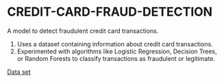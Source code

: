 # CREDIT-CARD-FRAUD-DETECTION
A model to detect fraudulent credit card transactions. 
1. Uses a dataset containing information about credit card transactions.
1. Experimented with algorithms like Logistic Regression, Decision Trees, or Random Forests to classify transactions as fraudulent or legitimate. 

[Data set](https://www.kaggle.com/datasets/kartik2112/fraud-detection)

